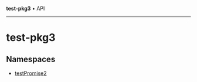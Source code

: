 **test-pkg3** • API

***

# test-pkg3

## Namespaces

- [testPromise2](namespaces/testPromise2/README.md)
